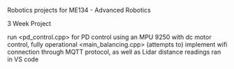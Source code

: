 Robotics projects for ME134 - Advanced Robotics 

3 Week Project

run <pd_control.cpp> for PD control using an MPU 9250 with dc motor control, fully operational 
<main_balancing.cpp> (attempts to) implement wifi connection through MQTT protocol, as well as Lidar distance readings 
ran in VS code
